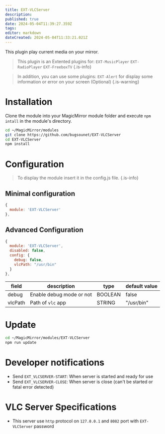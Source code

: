 ```yaml
---
title: EXT-VLCServer
description: 
published: true
date: 2024-05-04T11:39:27.359Z
tags: 
editor: markdown
dateCreated: 2024-05-04T11:33:21.021Z
---
```


This plugin play current media on your mirror.

> This plugin is an Extented plugins for:
>  `EXT-MusicPlayer`
>  `EXT-RadioPlayer`
>  `EXT-FreeboxTV`
{.is-info}


> In addition, you can use some plugins:
> `EXT-Alert` for display some information or error on your screen (Optional)
{.is-warning}


# Installation

Clone the module into your MagicMirror module folder and execute `npm intall` in the module's directory.

```sh
cd ~/MagicMirror/modules
git clone https://github.com/bugsounet/EXT-VLCServer
cd EXT-VLCServer
npm install
```

# Configuration
> To display the module insert it in the config.js file.
{.is-info}

## Minimal configuration

```js
{
  module: 'EXT-VLCServer'
},
```

## Advanced Configuration

```js
{
  module: 'EXT-VLCServer',
  disabled: false,
  config: {
    debug: false,
    vlcPath: "/usr/bin"
  }
},
```

|field  | description | type | default value
|---|---|---|---
|debug | Enable debug mode or not | BOOLEAN | false
|vlcPath | Path of `vlc` app | STRING | "/usr/bin"

# Update

```sh
cd ~/MagicMirror/modules/EXT-VLCServer
npm run update
```

# Developer notifications

 * Send `EXT_VLCSERVER-START`: When server is started and ready for use
 * Send `EXT_VLCSERVER-CLOSE`: When server is close (can't be started or fatal error detected)
 
# VLC Server Specifications

 * This server use `http` protocol on `127.0.0.1` and `8082` port with `EXT-VLCServer` password